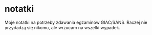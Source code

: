 # notatki

Moje notatki na potrzeby zdawania egzaminów GIAC/SANS. Raczej nie przydadzą się nikomu, ale wrzucam na wszelki wypadek.
